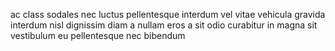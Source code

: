 ac class sodales nec luctus pellentesque interdum vel vitae vehicula gravida
interdum nisl dignissim diam a nullam eros a sit odio curabitur in magna sit
vestibulum eu pellentesque nec bibendum